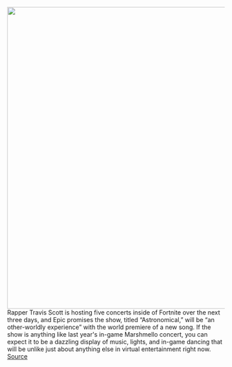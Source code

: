 <img src='https://cdn.vox-cdn.com/thumbor/Gp2EtV4f0VoOxkZG0572ZijH9No=/0x0:891x547/1200x800/filters:focal(375x203:517x345)/cdn.vox-cdn.com/uploads/chorus_image/image/66696072/Screen_Shot_2020_04_22_at_8.19.53_AM.0.png' width='700px' /><br/>
Rapper Travis Scott is hosting five concerts inside of Fortnite over the next three days, and Epic promises the show, titled “Astronomical,” will be “an other-worldly experience” with the world premiere of a new song. If the show is anything like last year's in-game Marshmello concert, you can expect it to be a dazzling display of music, lights, and in-game dancing that will be unlike just about anything else in virtual entertainment right now.
<a href='https://www.theverge.com/2020/4/23/21231142/travis-scott-fortnite-concert-watch-astronomical-astroworld'> Source <a/>